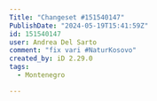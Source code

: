 ```yaml
---
Title: "Changeset #151540147"
PublishDate: "2024-05-19T15:41:59Z"
id: 151540147
user: Andrea Del Sarto
comment: "fix vari #NaturKosovo"
created_by: iD 2.29.0
tags:
  - Montenegro

---
```

